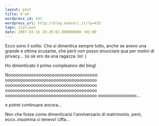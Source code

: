 ```yaml
---
layout: post
title: D'oh
wordpress_id: 433
wordpress_url: http://blog.andvari.it/?p=433
tags: italiano
date: 2007-03-16 16:29:02.000000000 +01:00
---
```

Ecco sono il solito. Che si dimentica sempre tutto, anche se avevo una grande e ottima scusante, che però non posso enunciare qua per motivi di privacy... (sì ok ero da una ragazza :lol: )

Ho dimenticato il primo compleanno del blog!

Nooooooooooooooooooooooooooooooooooo
oooooooooooooooooooooooooooooooooooo
oooooooooooooooooooooooooooooooooooo
oooooooooooooooooooooooooooooooooooo
oooooooooooooooooooooooooooooooooooo
ooooooooooooooo...

e potrei continuare ancora...

Non che fosse come dimenticarsi l'anniversario di matrimonio, però, ecco..insomma ci tenevo! Uffa...
